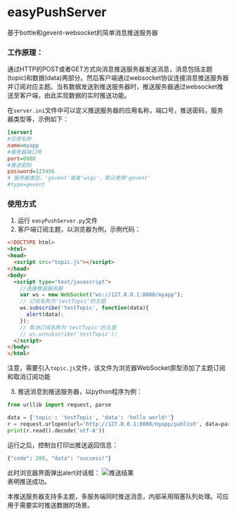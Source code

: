 # easyPushServer
基于bottle和gevent-websocket的简单消息推送服务器  
### 工作原理：  
通过HTTP的POST或者GET方式向消息推送服务器发送消息，消息包括主题(topic)和数据(data)两部分。然后客户端通过websocket协议连接消息推送服务器并订阅对应主题。当有数据发送到推送服务器时，推送服务器通过websocket推送至客户端，由此实现数据的实时推送功能。

在`server.ini`文件中可以定义推送服务器的应用名称，端口号，推送密码，服务器类型等，示例如下：
```ini
[server]
#应用名称
name=myapp
#服务器端口号
port=8080
#推送密码
password=123456
# 服务器类型，'gevent'或者'wsgi'，默认使用'gevent'
#type=gevent
```
### 使用方式
1. 运行 `easyPushServer.py`文件
2. 客户端订阅主题，以浏览器为例，示例代码：
```html
<!DOCTYPE html>
<html>
<head>
  <script src="topic.js"></script>
</head>
<body>
  <script type="text/javascript">
    //连接推送服务器
    var ws = new WebSocket("ws://127.0.0.1:8080/myapp");
    // 订阅名称为'testTopic'的主题
    ws.subscribe('testTopic', function(data){
      alert(data);
    });
    // 取消订阅名称为'testTopic'的主题
    // ws.unsubscribe('testTopic');
  </script>
</body>
</html>
```
注意，需要引入`topic.js`文件，该文件为浏览器WebSocket原型添加了主题订阅和取消订阅功能 
 
3. 推送消息到推送服务器，以python程序为例：
```python
from urllib import request, parse

data = {'topic': 'testTopic', 'data': 'hello world!'}
r = request.urlopen(url='http://127.0.0.1:8080/myapp/publish', data=parse.urlencode(data).encode('utf-8'))
print(r.read().decode('utf-8'))

```
运行之后，控制台打印出推送返回信息：
```python
{"code": 200, "data": "success!"}
```
此时浏览器界面弹出alert对话框：
![推送结果]('https://github.com/lixk/easyPushServer/blob/master/test/screenshot/alert.jpg')  
表明推送成功。

本推送服务器支持多主题，多服务端同时推送消息，内部采用阻塞队列处理。可应用于需要实时推送数据的场景。